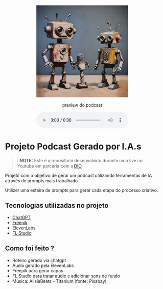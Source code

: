 <p align="center">
<img 
    src="./assets/cover_art.jpeg"
    width="300"
    />
</p>

<p align="center">
    preview do podcast
</p>

<div align="center">
    <audio src="output/falando-pythones-ep-1.MP3" controls title="Podcast Editado"></audio>
</div>

# Projeto Podcast Gerado por I.A.s


 > ℹ️ **NOTE:** Este é o repositório desenvolvido durante uma live no Youtube em parceria com a [DIO](https://dio.me)

Projeto com o objetivo de gerar um podcast utilizando ferramentas de IA através de prompts mais trabalhado.

Utilizer uma esteira de prompts para gerar cada etapa do processo criativo.

## Tecnologias utilizadas no projeto

- [ChatGPT](https://chat.openai.com/) 
- [Freepik](https://br.freepik.com/)
- [ElevenLabs](https://beta.elevenlabs.io/)
- [FL Studio](https://www.image-line.com/)

## Como foi feito ?

- Roteiro gerado via chatgpt
- Audio gerado pela ElevenLabs
- Freepik para gerar capas
- FL Studio para tratar aúdio e adicionar sons de fundo
- Música: AlisiaBeats - Titanium (fonte: Pixabay)
